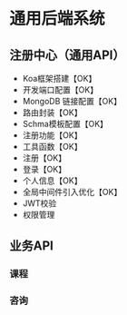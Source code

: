 # 通用后端系统

## 注册中心（通用API）
- Koa框架搭建【OK】
- 开发端口配置【OK】
- MongoDB 链接配置【OK】
- 路由封装【OK】
- Schma模板配置【OK】
- 注册功能【OK】
- 工具函数【OK】
- 注册【OK】
- 登录【OK】
- 个人信息【OK】
- 全局中间件引入优化【OK】
- JWT校验
- 权限管理


## 业务API


### 课程


### 咨询






